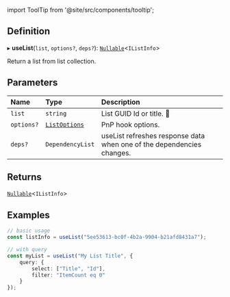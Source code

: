 import ToolTip from '@site/src/components/tooltip';

## Definition

▸ **useList**(`list`, `options?`, `deps?`): [`Nullable`](../Types/NullableT.md)<`IListInfo`\>

Return a list from list collection.

## Parameters

| Name | Type | Description |
| :------ | :------ | :------ |
| `list` | `string` | List GUID Id or title. <ToolTip text="Changing the value refreshes response data.">🚩</ToolTip> |
| `options?` | [`ListOptions`](../Interfaces/ListOptions.md) | PnP hook options. |
| `deps?` | `DependencyList` | useList refreshes response data when one of the dependencies changes. |

## Returns

[`Nullable`](../Types/NullableT.md)<`IListInfo`\>

## Examples

```typescript
// basic usage
const listInfo = useList("5ee53613-bc0f-4b2a-9904-b21afd8431a7");

// with query
const myList = useList("My List Title", {
	query: {
		select: ["Title", "Id"],
		filter: "ItemCount eq 0"
	}
});
```